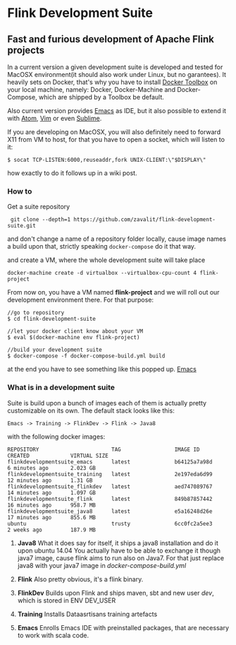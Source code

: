 # Flink Development Suite

Fast and furious development of Apache Flink projects
---



In a current version a given development suite is developed and tested for MacOSX environment(it should also work under Linux, but no garantees).
It heavily sets on Docker, that's why you have to install [Docker Toolbox](https://docs.docker.com/engine/installation/mac/) on your local machine, namely: Docker, Docker-Machine and Docker-Compose, which are shipped by a Toolbox be default.

Also current version provides [Emacs](https://www.gnu.org/software/emacs/) as IDE, but it also possible to extend it with [Atom](https://atom.io/), [Vim](http://www.vim.org/) or even [Sublime](http://www.sublimetext.com/).

If you are developing on MacOSX, you will also definitely need to forward X11 from VM to host, for that you have to open a socket, which will listen to it:

```
$ socat TCP-LISTEN:6000,reuseaddr,fork UNIX-CLIENT:\"$DISPLAY\"
```
how exactly to do it follows up in a wiki post.

### How to

Get a suite repository

```
 git clone --depth=1 https://github.com/zavalit/flink-development-suite.git
```

and don't change a name of a repository folder locally, cause image names a build upon that, strictly speaking ```docker-compose``` do it that way.

and create a VM, where the whole development suite will take place

```
docker-machine create -d virtualbox --virtualbox-cpu-count 4 flink-project
```
From now on, you have a VM named **flink-project** and we will roll out our development environment there. For that purpose:

```
//go to repository
$ cd flink-development-suite

//let your docker client know about your VM
$ eval $(docker-machine env flink-project)

//build your development suite
$ docker-compose -f docker-compose-build.yml build
```

at the end you have to see something like this popped up.
[Emacs](image)


### What is in a development suite

Suite is build upon a bunch of images each of them is actually pretty customizable on its own. The default stack looks like this:

```
Emacs -> Training -> FlinkDev -> Flink -> Java8
```

with the following docker images:
```
REPOSITORY                       TAG                 IMAGE ID            CREATED             VIRTUAL SIZE
flinkdevelopmentsuite_emacs      latest              b64125a7a98d        6 minutes ago       2.023 GB
flinkdevelopmentsuite_training   latest              2e197eda6d99        12 minutes ago      1.31 GB
flinkdevelopmentsuite_flinkdev   latest              aed747089767        14 minutes ago      1.097 GB
flinkdevelopmentsuite_flink      latest              849b87857442        16 minutes ago      958.7 MB
flinkdevelopmentsuite_java8      latest              e5a16248d26e        17 minutes ago      855.6 MB
ubuntu                           trusty              6cc0fc2a5ee3        2 weeks ago         187.9 MB
```


1. **Java8**
What it does say for itself, it ships a java8 installation and do it upon ubuntu 14.04
You actually have to be able to exchange it though java7 image, cause flink aims to run also on Java7. For that just replace java8 with your java7 image in *docker-compose-build.yml*

2. **Flink**
Also pretty obvious, it's a flink binary.

3. **FlinkDev**
Builds upon Flink and ships maven, sbt and new user *dev*, which is stored in ENV DEV_USER

4. **Training**
Installs Dataasrtisans training artefacts

5. **Emacs**
Enrolls Emacs IDE with preinstalled packages, that are necessary to work with scala code.
